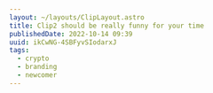 ```yaml
---
layout: ~/layouts/ClipLayout.astro
title: Clip2 should be really funny for your time
publishedDate: 2022-10-14 09:39
uuid: ikCwNG-4SBFyvSIodarxJ
tags:
  - crypto
  - branding
  - newcomer
---
```

